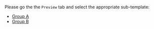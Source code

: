Please go the the `Preview` tab and select the appropriate sub-template:

* [Group A](?expand=1&template=BugFixPullRequest.md)
* [Group B](?expand=1&template=NewFeaturePullRequest.md)